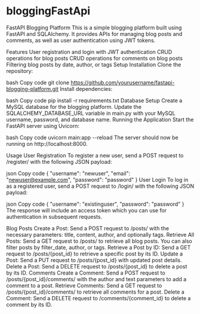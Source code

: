 # bloggingFastApi
FastAPI Blogging Platform
This is a simple blogging platform built using FastAPI and SQLAlchemy. It provides APIs for managing blog posts and comments, as well as user authentication using JWT tokens.

Features
User registration and login with JWT authentication
CRUD operations for blog posts
CRUD operations for comments on blog posts
Filtering blog posts by date, author, or tags
Setup
Installation
Clone the repository:

bash
Copy code
git clone https://github.com/yourusername/fastapi-blogging-platform.git
Install dependencies:

bash
Copy code
pip install -r requirements.txt
Database Setup
Create a MySQL database for the blogging platform.
Update the SQLALCHEMY_DATABASE_URL variable in main.py with your MySQL username, password, and database name.
Running the Application
Start the FastAPI server using Uvicorn:

bash
Copy code
uvicorn main:app --reload
The server should now be running on http://localhost:8000.

Usage
User Registration
To register a new user, send a POST request to /register/ with the following JSON payload:

json
Copy code
{
    "username": "newuser",
    "email": "newuser@example.com",
    "password": "password"
}
User Login
To log in as a registered user, send a POST request to /login/ with the following JSON payload:

json
Copy code
{
    "username": "existinguser",
    "password": "password"
}
The response will include an access token which you can use for authentication in subsequent requests.

Blog Posts
Create a Post: Send a POST request to /posts/ with the necessary parameters: title, content, author, and optionally tags.
Retrieve All Posts: Send a GET request to /posts/ to retrieve all blog posts. You can also filter posts by filter_date, author, or tags.
Retrieve a Post by ID: Send a GET request to /posts/{post_id} to retrieve a specific post by its ID.
Update a Post: Send a PUT request to /posts/{post_id} with updated post details.
Delete a Post: Send a DELETE request to /posts/{post_id} to delete a post by its ID.
Comments
Create a Comment: Send a POST request to /posts/{post_id}/comments/ with the author and text parameters to add a comment to a post.
Retrieve Comments: Send a GET request to /posts/{post_id}/comments/ to retrieve all comments for a post.
Delete a Comment: Send a DELETE request to /comments/{comment_id} to delete a comment by its ID.